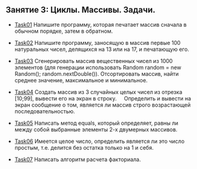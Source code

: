 ## Занятие 3: Циклы. Массивы. Задачи.
* [Task01]() Напишите программу, которая печатает массив сначала в обычном порядке, затем в обратном.

* [Task02]() Напишите программу, заносящую в массив первые 100 натуральных чисел, делящихся на 13 или на 17, и печатающую его.

* [Task03]() Cгенерировать массив вещественных чисел из 1000 элементов (для генерации использовать 
Random random = new Random(); random.nextDouble()). Отсортировать массив, найти среднее значение, максимальное и минимальное. 

* [Task04]() Создать массив из 3 случайных целых чисел из отрезка [10;99], вывести его на экран в строку. 
   Определить и вывести на экран сообщение о том, является ли массив строго возрастающей последовательностью.

* [Task05]() Написать метод equals, который определяет, равны ли между собой выбранные элементы 2-х двумерных массивов.

* [Task06]() Имеется целое число, определить является ли это число простым, т.е. делится без остатка только на 1 и себя.

* [Task07]() Написать алгоритм расчета факториала.
